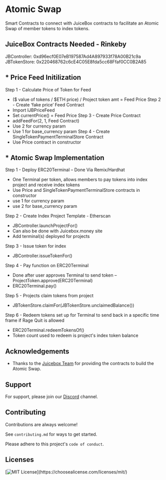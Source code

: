# Atomic Swap

Smart Contracts to connect with JuiceBox contracts to facilitate an Atomic Swap of member tokens to index tokens.
## JuiceBox Contracts Needed - Rinkeby
JBController: 0xd96ecf0E07eB197587Ad4A897933f78A00B21c9a
JBTokenStore: 0x220468762c6cE4C05E8fda5cc68Ffaf0CC0B2A85

## * Price Feed Initilization

Step 1 - Calculate Price of Token for Feed
- ($ value of tokens / $ETH price)  /  Project token amt  = Feed Price
Step 2 - Create ‘fake price’ Feed Contract
- Import IJBPriceFeed
- Set currentPrice() = Feed Price
Step 3 - Create Price Contract
- addFeedFor(2, 1, Feed Contract)
- Use 2 for currency param
- Use 1 for base_currency param
Step 4 - Create SingleTokenPaymentTerminalStore Contract
- Use Price contract in constructor

## * Atomic Swap Implementation

Step 1 - Deploy ERC20Terminal – Done Via Remix/Hardhat
- One Terminal per token, allows members to pay tokens into index project and receive index tokens
- Use Price and SingleTokenPaymentTerminalStore contracts in constructor
- use 1 for currency param
- use 2 for base_currency param


Step 2 - Create Index Project Template - Etherscan
- JBController.launchProjectFor()
- Can also be done with Juicebox.money site
- Add terminal(s) deployed for projects 

Step 3 - Issue token for index
- JBController.issueTokenFor()

Step 4 - Pay function on ERC20Terminal
- Done after user approves Terminal to send token – ProjectToken.approve(ERC20Terminal)
- ERC20Terminal.pay()

Step 5 -  Projects claim tokens from project
- JBTokenStore.claimFor(JBTokenStore.unclaimedBalance())

Step 6 - Redeem tokens set up for Terminal to send back in a specific time frame if Rage Quit is allowed
- ERC20Terminal.redeemTokensOf()
- Token count used to redeem is project's index token balance






## Acknowledgements

 - Thanks to the [Juicebox Team](https://github.com/jbx-protocol) for providing the contracts to build the Atomic Swap.


## Support

For support, please join our [Discord](https://discord.gg/qHntazBA) channel.


## Contributing

Contributions are always welcome!

See `contributing.md` for ways to get started.

Please adhere to this project's `code of conduct`.


## Licenses


[![MIT License](https://img.shields.io/apm/l/atomic-design-ui.svg?)](https://choosealicense.com/licenses/mit/)

